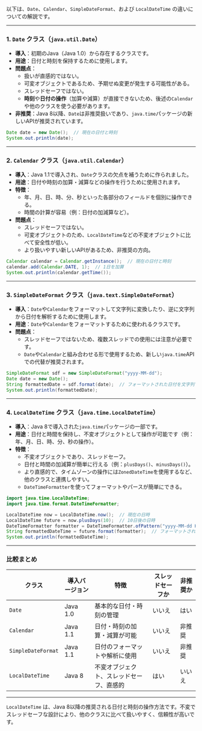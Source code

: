 以下は、`Date`、`Calendar`、`SimpleDateFormat`、および `LocalDateTime` の違いについての解説です。

---

### 1. `Date` クラス（`java.util.Date`）
- **導入**：初期のJava（Java 1.0）から存在するクラスです。
- **用途**：日付と時刻を保持するために使用します。
- **問題点**：
  - 扱いが直感的ではない。
  - 可変オブジェクトであるため、予期せぬ変更が発生する可能性がある。
  - スレッドセーフではない。
  - **時刻**や**日付の操作**（加算や減算）が直接できないため、後述の`Calendar`や他のクラスを使う必要があります。
- **非推奨**：Java 8以降、`Date`は非推奨扱いであり、`java.time`パッケージの新しいAPIが推奨されています。

```java
Date date = new Date();  // 現在の日付と時刻
System.out.println(date);
```

---

### 2. `Calendar` クラス（`java.util.Calendar`）
- **導入**：Java 1.1で導入され、`Date`クラスの欠点を補うために作られました。
- **用途**：日付や時刻の加算・減算などの操作を行うために使用されます。
- **特徴**：
  - 年、月、日、時、分、秒といった各部分のフィールドを個別に操作できる。
  - 時間の計算が容易（例：日付の加減算など）。
- **問題点**：
  - スレッドセーフではない。
  - 可変オブジェクトのため、`LocalDateTime`などの不変オブジェクトに比べて安全性が低い。
  - より扱いやすい新しいAPIがあるため、非推奨の方向。

```java
Calendar calendar = Calendar.getInstance();  // 現在の日付と時刻
calendar.add(Calendar.DATE, 1);  // 1日を加算
System.out.println(calendar.getTime());
```

---

### 3. `SimpleDateFormat` クラス（`java.text.SimpleDateFormat`）
- **導入**：`Date`や`Calendar`をフォーマットして文字列に変換したり、逆に文字列から日付を解析するために使用します。
- **用途**：`Date`や`Calendar`をフォーマットするために使われるクラスです。
- **問題点**：
  - スレッドセーフではないため、複数スレッドでの使用には注意が必要です。
  - `Date`や`Calendar`と組み合わせる形で使用するため、新しい`java.time`APIでの代替が推奨されます。

```java
SimpleDateFormat sdf = new SimpleDateFormat("yyyy-MM-dd");
Date date = new Date();
String formattedDate = sdf.format(date);  // フォーマットされた日付を文字列で取得
System.out.println(formattedDate);
```

---

### 4. `LocalDateTime` クラス（`java.time.LocalDateTime`）
- **導入**：Java 8で導入された`java.time`パッケージの一部です。
- **用途**：日付と時間を保持し、不変オブジェクトとして操作が可能です（例：年、月、日、時、分、秒の操作）。
- **特徴**：
  - 不変オブジェクトであり、スレッドセーフ。
  - 日付と時間の加減算が簡単に行える（例：`plusDays()`、`minusDays()`）。
  - より直感的で、タイムゾーンの操作には`ZonedDateTime`を使用するなど、他のクラスと連携しやすい。
  - `DateTimeFormatter`を使ってフォーマットやパースが簡単にできる。

```java
import java.time.LocalDateTime;
import java.time.format.DateTimeFormatter;

LocalDateTime now = LocalDateTime.now();  // 現在の日時
LocalDateTime future = now.plusDays(10);  // 10日後の日時
DateTimeFormatter formatter = DateTimeFormatter.ofPattern("yyyy-MM-dd HH:mm:ss");
String formattedDateTime = future.format(formatter);  // フォーマットされた日時
System.out.println(formattedDateTime);
```

---

### 比較まとめ

| クラス              | 導入バージョン | 特徴                                              | スレッドセーフか | 非推奨か |
|---------------------|----------------|---------------------------------------------------|----------------|----------|
| `Date`              | Java 1.0       | 基本的な日付・時刻の管理                          | いいえ          | はい      |
| `Calendar`          | Java 1.1       | 日付・時刻の加算・減算が可能                      | いいえ          | 非推奨    |
| `SimpleDateFormat`  | Java 1.1       | 日付のフォーマットや解析に使用                    | いいえ          | 非推奨    |
| `LocalDateTime`     | Java 8         | 不変オブジェクト、スレッドセーフ、直感的           | はい            | いいえ   |

---

`LocalDateTime` は、Java 8以降の推奨される日付と時刻の操作方法です。不変でスレッドセーフな設計により、他のクラスに比べて扱いやすく、信頼性が高いです。
